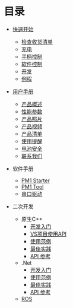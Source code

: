# 目录

* [快速开始](pm1_quick_start/doc.md)
  * [检查收货清单](pm1_quick_start/doc.md#检查收货清单)
  * [充电](pm1_quick_start/doc.md#充电)
  * [手柄控制](pm1_quick_start/doc.md#手柄控制)
  * [软件控制](pm1_quick_start/doc.md#软件控制)
  * [开发](pm1_quick_start/doc.md#开发)
  * [例程](pm1_quick_start/doc.md#例程)

* [用户手册](pm1_manual/doc.md)
  * [产品概述](pm1_manual/doc.md#产品概述)
  * [性能参数](pm1_manual/doc.md#性能参数)
  * [产品照片](pm1_manual/doc.md#产品照片)
  * [产品视频](pm1_manual/doc.md#产品视频)
  * [产品清单](pm1_manual/doc.md#产品清单)
  * [使用提醒](pm1_manual/doc.md#使用提醒)
  * [电池安全](pm1_manual/doc.md#电池安全)
  * [联系我们](pm1_manual/doc.md#联系我们)

* 软件手册
  * [PM1 Starter](pm1_demo_manual/doc.md)
  * [PM1 Tool](pm1_tool_manual/doc.md)
  * [串口驱动](serialport_driver_manual/doc.md)

* 二次开发
  * 原生C++
    * [开发入门](development/native/readme)
    * [VS项目使用API](vs_tutorial/doc.md)
    * [使用范例](pm1_c++_api_examples/doc.md)
    * [最佳实践](development/native/best-practices)
    * [API 参考](development/native/api-reference/index)
  * .Net
    * [开发入门](development/dotnet/readme)
    * [使用范例](pm1_c#_api_examples/doc.md)
    * [最佳实践](development/dotnet/best-practices)
    * [API 参考](development/dotnet/api-reference/index)
  * [ROS](development/ros/readme)



